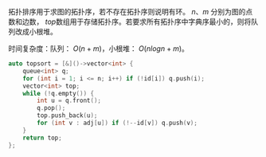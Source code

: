 拓扑排序用于求图的拓扑序，若不存在拓扑序则说明有环。 $n、m$ 分别为图的点数和边数， $top$数组用于存储拓扑序。若要求所有拓扑序中字典序最小的，则将队列改成小根堆。

时间复杂度：队列： $O(n+m)$，小根堆： $O(nlogn+m)$。

```c++
auto topsort = [&]()->vector<int> {
    queue<int> q;
    for (int i = 1; i <= n; i++) if (!id[i]) q.push(i);
    vector<int> top;
    while (!q.empty()) {
        int u = q.front();
        q.pop();
        top.push_back(u);
        for (int v : adj[u]) if (!--id[v]) q.push(v);
    }
    return top;
};
```
